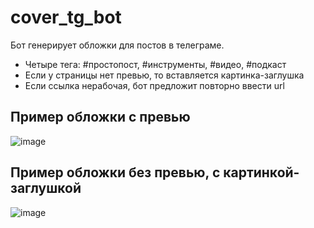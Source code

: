 # cover_tg_bot
Бот генерирует обложки для постов в телеграме.
- Четыре тега: #простопост, #инструменты, #видео, #подкаст
- Если у страницы нет превью, то вставляется картинка-заглушка
- Если ссылка нерабочая, бот предложит повторно ввести url


## Пример обложки с превью
![image]([https://github.com/tttdddnet/cover_tg_bot/assets/56649199/399de1f0-806b-48bc-bbe7-89448080e455](https://github.com/tttdddnet/cover_tg_bot/blob/main/tgbot1.png))




## Пример обложки без превью, с картинкой-заглушкой
![image]([https://github.com/tttdddnet/cover_tg_bot/assets/56649199/3f8db378-1712-44a1-9900-88dafd057a89](https://github.com/tttdddnet/cover_tg_bot/blob/main/tgbot2.png))
